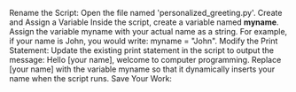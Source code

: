 Rename the Script:
Open the file named 'personalized_greeting.py'.
Create and Assign a Variable Inside the script, create a variable named **myname**.
Assign the variable myname with your actual name as a string. For example, if your name is John, you would write: myname = "John".
Modify the Print Statement:
Update the existing print statement in the script to output the message: Hello [your name], welcome to computer programming. Replace [your name] with the variable myname so that it dynamically inserts your name when the script runs.
Save Your Work:
